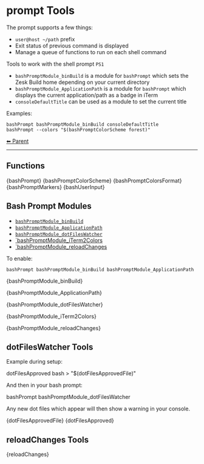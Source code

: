 # prompt Tools

The prompt supports a few things:

- `user@host ~/path` prefix
- Exit status of previous command is displayed
- Manage a queue of functions to run on each shell command

Tools to work with the shell prompt `PS1`

- `bashPromptModule_binBuild` is a module for `bashPrompt` which sets the Zesk Build home depending on your current directory
- `bashPromptModule_ApplicationPath` is a module for `bashPrompt` which displays the current application/path as a badge in iTerm
- `consoleDefaultTitle` can be used as a module to set the current title

Examples:

    bashPrompt bashPromptModule_binBuild consoleDefaultTitle
    bashPrompt --colors "$(bashPromptColorScheme forest)"

<!-- TEMPLATE header 2 -->
[⬅ Parent ](../index.md)
<hr />

## Functions

{bashPrompt} 
{bashPromptColorScheme}
{bashPromptColorsFormat}
{bashPromptMarkers}
{bashUserInput}

## Bash Prompt Modules

- [`bashPromptModule_binBuild`](#bashPromptModule_binBuild)
- [`bashPromptModule_ApplicationPath`](#bashPromptModule_ApplicationPath)
- [`bashPromptModule_dotFilesWatcher`](#bashPromptModule_dotFilesWatcher)
- [`bashPromptModule_iTerm2Colors](#{bashPromptModule_iTerm2Colors})
- [`bashPromptModule_reloadChanges](#{bashPromptModule_iTerm2Colors})

To enable:

    bashPrompt bashPromptModule_binBuild bashPromptModule_ApplicationPath

{bashPromptModule_binBuild} 

{bashPromptModule_ApplicationPath} 

{bashPromptModule_dotFilesWatcher} 

{bashPromptModule_iTerm2Colors}

{bashPromptModule_reloadChanges}

## dotFilesWatcher Tools

Example during setup:

   dotFilesApproved bash > "$(dotFilesApprovedFile)"

And then in your bash prompt:

   bashPrompt bashPromptModule_dotFilesWatcher

Any new dot files which appear will then show a warning in your console.

{dotFilesApprovedFile}
{dotFilesApproved}

## reloadChanges Tools

{reloadChanges}
